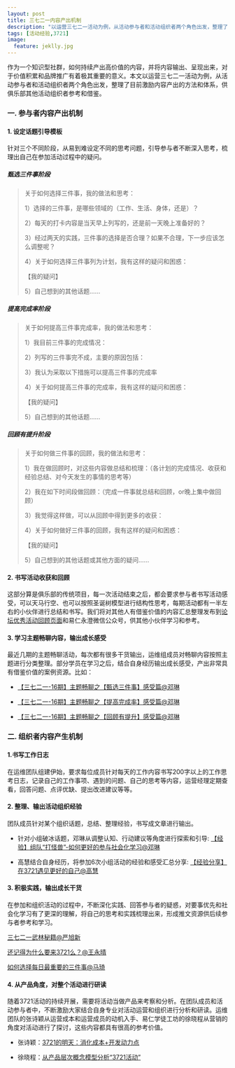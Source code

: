 ```yaml
---
layout: post
title: 三七二一内容产出机制
description: "以运营三七二一活动为例，从活动参与者和活动组织者两个角色出发，整理了目前激励内容产出的方法和体系"
tags: [活动经验,3721]
image:
  feature: jeklly.jpg
---
```




作为一个知识型社群，如何持续产出高价值的内容，并将内容输出、呈现出来，对于价值积累和品牌推广有着极其重要的意义。本文以运营三七二一活动为例，从活动参与者和活动组织者两个角色出发，整理了目前激励内容产出的方法和体系，供俱乐部其他活动组织者参考和借鉴。

### 一. 参与者内容产出机制

#### 1. 设定话题引导模板

针对三个不同阶段，从易到难设定不同的思考问题，引导参与者不断深入思考，梳理出自己在参加活动过程中的疑问。

##### 甄选三件事阶段

> 关于如何选择三件事，我的做法和思考：
> 
> 1）选择的三件事，是哪些领域的（工作、生活、身体，还是）？
> 
> 2）每天的打卡内容是当天早上列写的，还是前一天晚上准备好的？
> 
> 3）经过两天的实践，三件事的选择是否合理？如果不合理，下一步应该怎么调整呢？
> 
> 4）关于如何选择三件事列为计划，我有这样的疑问和困惑：
> 
> 【我的疑问】
> 
> 5）自己想到的其他话题……




##### 提高完成率阶段

> 关于如何提高三件事完成率，我的做法和思考：
> 
> 1）我目前三件事的完成情况：
> 
> 2）列写的三件事完不成，主要的原因包括：
> 
> 3）我认为采取以下措施可以提高三件事的完成率
> 
> 4）关于如何提高三件事的完成率，我有这样的疑问和困惑：
> 
> 【我的疑问】
> 
> 5）自己想到的其他话题……


##### 回顾有提升阶段

> 关于如何做三件事的回顾，我的做法和思考：
> 
> 1）我在做回顾时，对这些内容做总结和梳理：（各计划的完成情况、收获和经验总结、对今天发生的事情的思考等）
> 
> 2）我在如下时间段做回顾：（完成一件事就总结和回顾，or晚上集中做回顾）
> 
> 3）我觉得这样做，可以从回顾中得到更多的收获：
> 
> 4）关于如何做好三件事的回顾，我有这样的疑问和困惑：
> 
> 【我的疑问】
> 
> 5）自己想到的其他话题或其他方面的疑问……



#### 2. 书写活动收获和回顾

这部分算是俱乐部的传统项目，每一次活动结束之后，都会要求参与者书写活动感受，可以天马行空、也可以按照圣诞树模型进行结构性思考，每期活动都有一半左右的小伙伴进行总结和书写。我们将对其他人有借鉴价值的内容汇总整理发布到[论坛优秀活动回顾页面](http://bbs.upwith.me/forum-3304-1-1.html  )和易仁永澄微信公众号，供其他小伙伴学习和参考。


#### 3. 学习主题畅聊内容，输出成长感受

最近几期的主题畅聊活动，每次都有很多干货输出，运维组成员对畅聊内容按照主题进行分类整理。部分学员在学习之后，结合自身经历输出成长感受，产出非常具有借鉴价值的案例资源。比如：

* [【三七二一-16期】主题畅聊之【甄选三件事】感受篇@邓琳 ](http://bbs.upwith.me/forum-4100-1-1.html  )

* [【三七二一-16期】主题畅聊之【提高完成率】感受篇@邓琳](http://bbs.upwith.me/forum-4126-1-1.html  )

* [【三七二一-16期】主题畅聊之【回顾有提升】感受篇@邓琳](http://bbs.upwith.me/forum-4127-1-1.html  )

  
  

### 二. 组织者内容产生机制

#### 1.书写工作日志

在运维团队组建伊始，要求每位成员针对每天的工作内容书写200字以上的工作思考日志，记录自己的工作事项、遇到的问题、自己的思考等内容，运营经理定期查看，回答问题、点评优缺、提出改进建议等等。


#### 2. 整理、输出活动组织经验

团队成员针对某个组织话题，总结、整理经验，书写成文章进行输出。

* 针对小组破冰话题，邓琳从调整认知、行动建议等角度进行探索和引导:
[【经验】组队“打怪兽”-如何更好的参与社会化学习@邓琳](http://bbs.upwith.me/club-4186-1-1.html)

* 高慧结合自身经历，将参加6次小组活动的经验和感受汇总分享:
[【经验分享】在3721遇见更好的自己@高慧]( http://bbs.upwith.me/club-4083-1-1.html) 


#### 3. 积极实践，输出成长干货

在参加和组织活动的过程中，不断深化实践、回答参与者的疑惑，对要事优先和社会化学习有了更深的理解，将自己的思考和实践梳理出来，形成推文资源供后续参与者参考和学习。

[三七二一武林秘籍@严旭新](http://dwz.cn/2dJfIp)

[还记得为什么要来3721么？@王永晴](http://www.jianshu.com/p/b86c8de43e2e )

[如何选择每日最重要的三件事@马琦](http://maqi.link/151014/)


#### 4. 从产品角度，对整个活动进行研读

随着3721活动的持续开展，需要将活动当做产品来考察和分析。在团队成员和活动参与者中，不断激励大家结合自身专业对活动运营和组织进行分析和研读。运维团队的张诗颖从运营成本和运营成员的动机入手、易仁学徒工坊的徐晓程从营销的角度对活动进行了探讨，这些内容都具有很高的参考价值。

* 张诗颖：[3721的明天：消化成本+开发动力点](http://www.jianshu.com/p/6bcda741d646  )

* 徐晓程：[从产品层次概念模型分析“3721活动”](http://www.jianshu.com/p/f07b437ed40c)

